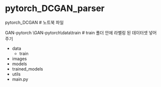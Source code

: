 # pytorch_DCGAN_parser

pytorch_DCGAN # 노트북 파일

GAN-pytorch
\GAN-pytorch\data\train # train 폴더 안에 라벨링 된 데이터셋 넣어주기

- data
  - train
- images
- models
- trained_models
- utils
- main.py
